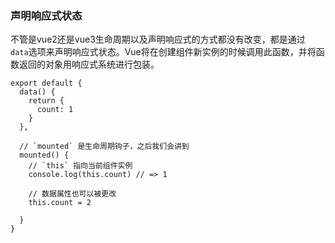 ### 声明响应式状态

不管是vue2还是vue3生命周期以及声明响应式的方式都没有改变，都是通过 `data`选项来声明响应式状态。Vue将在创建组件新实例的时候调用此函数，并将函数返回的对象用响应式系统进行包装。

```vue
export default {
  data() {
    return {
      count: 1
    }
  },

  // `mounted` 是生命周期钩子，之后我们会讲到
  mounted() {
    // `this` 指向当前组件实例
    console.log(this.count) // => 1

    // 数据属性也可以被更改
    this.count = 2

  }
}
```

